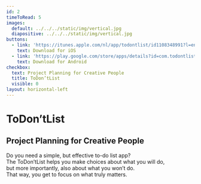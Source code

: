 ```yaml
---
id: 2
timeToRead: 5
images:
  default: ../../../static/img/vertical.jpg
  diapositive: ../../../static/img/vertical.jpg
buttons:
  - link: 'https://itunes.apple.com/nl/app/todontlist/id1108348991?l=en&mt=8'
    text: Download for iOS
  - link: 'https://play.google.com/store/apps/details?id=com.todontlist'
    text: Download for Android
checkbox:
  text: Project Planning for Creative People
  title: ToDon’tList
  visible: 0
layout: horizontal-left
---
```


# To&#8203;Don’t&#8203;List

## Project Planning for Creative People

Do you need a simple, but effective to-do list app? <br>
The ToDon’tList helps you make choices about what you will do, <br>
but more importantly, also about what you won’t do. <br>
That way, you get to focus on what truly matters.<br>
<br>
<br>
<br>
<br>
